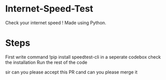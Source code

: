 # Internet-Speed-Test
Check your internet speed !
Made using Python.
# Steps
First write command !pip install speedtest-cli in a seperate codebox
check the installation 
Run the rest of the code

sir can you please accept this PR cand can you please merge it 
